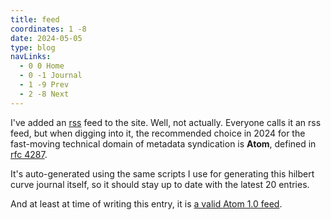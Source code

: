 ```yaml
---
title: feed
coordinates: 1 -8
date: 2024-05-05
type: blog
navLinks:
  - 0 0 Home
  - 0 -1 Journal
  - 1 -9 Prev
  - 2 -8 Next
---
```


I've added an [rss](/rss) feed to the site. Well, not actually. Everyone calls
it an rss feed, but when digging into it, the recommended choice in 2024 for the
fast-moving technical domain of metadata syndication is **Atom**, defined in
[rfc 4287](https://www.ietf.org/rfc/rfc4287.txt).

It's auto-generated using the same scripts I use for generating this
<a class="link" data-x="3" data-y="-2">hilbert curve</a> journal itself, so it
should stay up to date with the latest 20 entries.

And at least at time of writing this entry, it is
[a valid Atom 1.0 feed](https://validator.w3.org/feed/check.cgi?url=https%3A%2F%2Fari.blumenthal.dev%2Frss).
